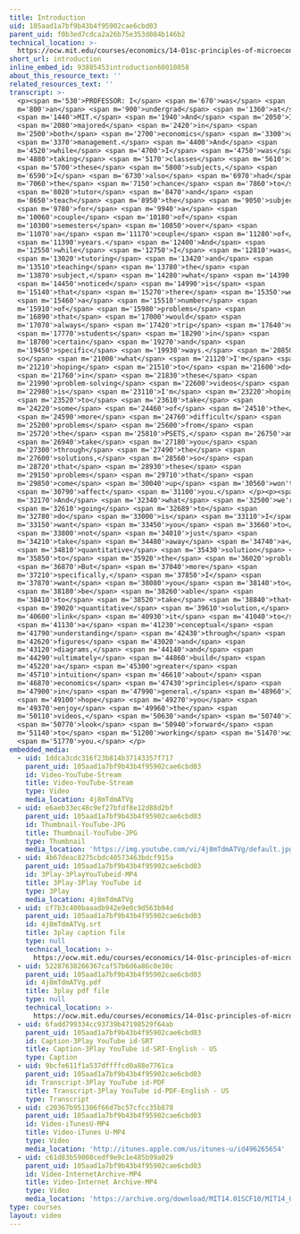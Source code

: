 ```yaml
---
title: Introduction
uid: 105aad1a7bf9b43b4f95902cae6cbd03
parent_uid: f0b3ed7cdca2a26b75e353d084b146b2
technical_location: >-
  https://ocw.mit.edu/courses/economics/14-01sc-principles-of-microeconomics-fall-2011/syllabus/meet-the-tas/introduction
short_url: introduction
inline_embed_id: 93885453introduction60010858
about_this_resource_text: ''
related_resources_text: ''
transcript: >-
  <p><span m='530'>PROFESSOR: I</span> <span m='670'>was</span> <span
  m='800'>an</span> <span m='900'>undergrad</span> <span m='1360'>at</span>
  <span m='1440'>MIT.</span> <span m='1940'>And</span> <span m='2050'>I</span>
  <span m='2080'>majored</span> <span m='2420'>in</span> <span
  m='2500'>both</span> <span m='2700'>economics</span> <span m='3300'>and</span>
  <span m='3370'>management.</span> <span m='4400'>And</span> <span
  m='4520'>while</span> <span m='4700'>I</span> <span m='4750'>was</span> <span
  m='4880'>taking</span> <span m='5170'>classes</span> <span m='5610'>in</span>
  <span m='5700'>these</span> <span m='5800'>subjects,</span> <span
  m='6590'>I</span> <span m='6730'>also</span> <span m='6970'>had</span> <span
  m='7060'>the</span> <span m='7150'>chance</span> <span m='7860'>to</span>
  <span m='8020'>tutor</span> <span m='8470'>and</span> <span
  m='8650'>teach</span> <span m='8950'>the</span> <span m='9050'>subjects</span>
  <span m='9780'>for</span> <span m='9940'>a</span> <span
  m='10060'>couple</span> <span m='10180'>of</span> <span
  m='10300'>semesters</span> <span m='10850'>over</span> <span
  m='11070'>a</span> <span m='11170'>couple</span> <span m='11280'>of</span>
  <span m='11390'>years.</span> <span m='12400'>And</span> <span
  m='12550'>while</span> <span m='12750'>I</span> <span m='12810'>was</span>
  <span m='13020'>tutoring</span> <span m='13420'>and</span> <span
  m='13510'>teaching</span> <span m='13780'>the</span> <span
  m='13870'>subject,</span> <span m='14280'>what</span> <span m='14390'>I</span>
  <span m='14450'>noticed</span> <span m='14990'>is</span> <span
  m='15140'>that</span> <span m='15270'>there</span> <span m='15350'>were</span>
  <span m='15460'>a</span> <span m='15510'>number</span> <span
  m='15910'>of</span> <span m='15980'>problems</span> <span
  m='16890'>that</span> <span m='17000'>would</span> <span
  m='17070'>always</span> <span m='17420'>trip</span> <span m='17640'>up</span>
  <span m='17770'>students</span> <span m='18290'>in</span> <span
  m='18700'>certain</span> <span m='19270'>and</span> <span
  m='19450'>specific</span> <span m='19930'>ways.</span> <span m='20850'>And
  so</span> <span m='21000'>what</span> <span m='21120'>I'm</span> <span
  m='21210'>hoping</span> <span m='21510'>to</span> <span m='21600'>do</span>
  <span m='21760'>in</span> <span m='21830'>these</span> <span
  m='21990'>problem-solving</span> <span m='22600'>videos</span> <span
  m='22980'>is</span> <span m='23110'>I'm</span> <span m='23220'>hoping</span>
  <span m='23520'>to</span> <span m='23610'>take</span> <span
  m='24220'>some</span> <span m='24460'>of</span> <span m='24510'>the</span>
  <span m='24590'>more</span> <span m='24760'>difficult</span> <span
  m='25200'>problems</span> <span m='25600'>from</span> <span
  m='25720'>the</span> <span m='25810'>PSETS,</span> <span m='26750'>and</span>
  <span m='26940'>take</span> <span m='27180'>you</span> <span
  m='27300'>through</span> <span m='27490'>the</span> <span
  m='27600'>solutions,</span> <span m='28560'>so</span> <span
  m='28720'>that</span> <span m='28930'>these</span> <span
  m='29150'>problems</span> <span m='29710'>that</span> <span
  m='29850'>come</span> <span m='30040'>up</span> <span m='30560'>won't</span>
  <span m='30790'>affect</span> <span m='31100'>you.</span> </p><p><span
  m='32170'>And</span> <span m='32340'>what</span> <span m='32500'>we're</span>
  <span m='32610'>going</span> <span m='32689'>to</span> <span
  m='32780'>do</span> <span m='33000'>is</span> <span m='33110'>I</span> <span
  m='33150'>want</span> <span m='33450'>you</span> <span m='33660'>to</span>
  <span m='33800'>not</span> <span m='34010'>just</span> <span
  m='34210'>take</span> <span m='34480'>away</span> <span m='34740'>a</span>
  <span m='34810'>quantitative</span> <span m='35430'>solution</span> <span
  m='35850'>to</span> <span m='35920'>the</span> <span m='36020'>problem.</span>
  <span m='36870'>But</span> <span m='37040'>more</span> <span
  m='37210'>specifically,</span> <span m='37850'>I</span> <span
  m='37870'>want</span> <span m='38080'>you</span> <span m='38140'>to</span>
  <span m='38180'>be</span> <span m='38260'>able</span> <span
  m='38410'>to</span> <span m='38520'>take</span> <span m='38840'>that</span>
  <span m='39020'>quantitative</span> <span m='39610'>solution,</span> <span
  m='40600'>link</span> <span m='40930'>it</span> <span m='41040'>to</span>
  <span m='41130'>a</span> <span m='41230'>conceptual</span> <span
  m='41790'>understanding</span> <span m='42430'>through</span> <span
  m='42620'>figures</span> <span m='43020'>and</span> <span
  m='43120'>diagrams,</span> <span m='44140'>and</span> <span
  m='44290'>ultimately</span> <span m='44860'>build</span> <span
  m='45220'>a</span> <span m='45300'>greater</span> <span
  m='45710'>intuition</span> <span m='46610'>about</span> <span
  m='46870'>economics</span> <span m='47430'>principles</span> <span
  m='47900'>in</span> <span m='47990'>general.</span> <span m='48960'>I</span>
  <span m='49100'>hope</span> <span m='49270'>you</span> <span
  m='49370'>enjoy</span> <span m='49960'>the</span> <span
  m='50110'>videos,</span> <span m='50630'>and</span> <span m='50740'>I</span>
  <span m='50770'>look</span> <span m='50940'>forward</span> <span
  m='51140'>to</span> <span m='51200'>working</span> <span m='51470'>with</span>
  <span m='51770'>you.</span> </p>
embedded_media:
  - uid: 1ddca3cdc316f23b814b37143357f717
    parent_uid: 105aad1a7bf9b43b4f95902cae6cbd03
    id: Video-YouTube-Stream
    title: Video-YouTube-Stream
    type: Video
    media_location: 4j8mTdmATVg
  - uid: e6aeb33ec48c9ef27bfdf8e12d88d2bf
    parent_uid: 105aad1a7bf9b43b4f95902cae6cbd03
    id: Thumbnail-YouTube-JPG
    title: Thumbnail-YouTube-JPG
    type: Thumbnail
    media_location: 'https://img.youtube.com/vi/4j8mTdmATVg/default.jpg'
  - uid: 4b67deac8275cbdc40573463bdcf915a
    parent_uid: 105aad1a7bf9b43b4f95902cae6cbd03
    id: 3Play-3PlayYouTubeid-MP4
    title: 3Play-3Play YouTube id
    type: 3Play
    media_location: 4j8mTdmATVg
  - uid: cf7b3c400baaadb942e9e0c9d563b94d
    parent_uid: 105aad1a7bf9b43b4f95902cae6cbd03
    id: 4j8mTdmATVg.srt
    title: 3play caption file
    type: null
    technical_location: >-
      https://ocw.mit.edu/courses/economics/14-01sc-principles-of-microeconomics-fall-2011/syllabus/meet-the-tas/introduction/4j8mTdmATVg.srt
  - uid: 52287638266367caf57b6d6a86c0e30c
    parent_uid: 105aad1a7bf9b43b4f95902cae6cbd03
    id: 4j8mTdmATVg.pdf
    title: 3play pdf file
    type: null
    technical_location: >-
      https://ocw.mit.edu/courses/economics/14-01sc-principles-of-microeconomics-fall-2011/syllabus/meet-the-tas/introduction/4j8mTdmATVg.pdf
  - uid: 6fadd799334cc93739b47198529f64ab
    parent_uid: 105aad1a7bf9b43b4f95902cae6cbd03
    id: Caption-3Play YouTube id-SRT
    title: Caption-3Play YouTube id-SRT-English - US
    type: Caption
  - uid: 9bcfe611f1a537dffffcd0a88e7761ca
    parent_uid: 105aad1a7bf9b43b4f95902cae6cbd03
    id: Transcript-3Play YouTube id-PDF
    title: Transcript-3Play YouTube id-PDF-English - US
    type: Transcript
  - uid: c20367b951306f66d7bc57cfcc35b878
    parent_uid: 105aad1a7bf9b43b4f95902cae6cbd03
    id: Video-iTunesU-MP4
    title: Video-iTunes U-MP4
    type: Video
    media_location: 'http://itunes.apple.com/us/itunes-u/id496265654'
  - uid: c61d83b59008cedf9e9c1e485b99a029
    parent_uid: 105aad1a7bf9b43b4f95902cae6cbd03
    id: Video-InternetArchive-MP4
    title: Video-Internet Archive-MP4
    type: Video
    media_location: 'https://archive.org/download/MIT14.01SCF10/MIT14_01SCF10_intro_300k.mp4'
type: courses
layout: video
---
```

